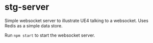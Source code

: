 # stg-server

Simple websocket server to illustrate UE4 talking to a websocket. Uses Redis as a simple data store.

Run `npm start` to start the websocket server.
